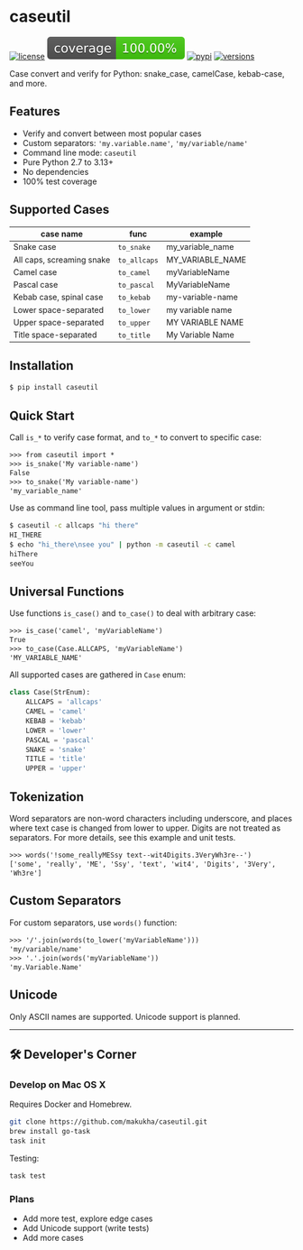 # caseutil
[![license](https://img.shields.io/github/license/makukha/caseutil.svg)](https://github.com/makukha/caseutil/blob/main/LICENSE)
[![Coverage Status](https://raw.githubusercontent.com/makukha/caseutil/0.5.3/docs/img/coverage-badge.svg)](https://github.com/makukha/caseutil)
[![pypi](https://img.shields.io/pypi/v/caseutil.svg)](https://pypi.python.org/pypi/caseutil)
[![versions](https://img.shields.io/pypi/pyversions/caseutil.svg)](https://pypi.org/project/caseutil)

Case convert and verify for Python: snake_case, camelCase, kebab-case, and more.


## Features

* Verify and convert between most popular cases
* Custom separators: `'my.variable.name'`, `'my/variable/name'`
* Command line mode: `caseutil`
* Pure Python 2.7 to 3.13+
* No dependencies
* 100% test coverage


## Supported Cases

| case name                 | func         | example          |
|---------------------------|--------------|------------------|
| Snake case                | `to_snake`   | my_variable_name |
| All caps, screaming snake | `to_allcaps` | MY_VARIABLE_NAME |
| Camel case                | `to_camel`   | myVariableName   |
| Pascal case               | `to_pascal`  | MyVariableName   |
| Kebab case, spinal case   | `to_kebab`   | my-variable-name |
| Lower space-separated     | `to_lower`   | my variable name |
| Upper space-separated     | `to_upper`   | MY VARIABLE NAME |
| Title space-separated     | `to_title`   | My Variable Name |


## Installation

```bash
$ pip install caseutil
```

## Quick Start

Call `is_*` to verify case format, and `to_*` to convert to specific case:
```doctest
>>> from caseutil import *
>>> is_snake('My variable-name')
False
>>> to_snake('My variable-name')
'my_variable_name'
```

Use as command line tool, pass multiple values in argument or stdin:
```bash
$ caseutil -c allcaps "hi there"
HI_THERE
$ echo "hi_there\nsee you" | python -m caseutil -c camel
hiThere
seeYou
```


## Universal Functions

Use functions `is_case()` and `to_case()` to deal with arbitrary case:
```doctest
>>> is_case('camel', 'myVariableName')
True
>>> to_case(Case.ALLCAPS, 'myVariableName')
'MY_VARIABLE_NAME'
```

All supported cases are gathered in `Case` enum:
```python
class Case(StrEnum):
    ALLCAPS = 'allcaps'
    CAMEL = 'camel'
    KEBAB = 'kebab'
    LOWER = 'lower'
    PASCAL = 'pascal'
    SNAKE = 'snake'
    TITLE = 'title'
    UPPER = 'upper'
```


## Tokenization

Word separators are non-word characters including underscore, and places where text case is changed from lower to upper. Digits are not treated as separators. For more details, see this example and unit tests.

```doctest
>>> words('!some_reallyMESsy text--wit4Digits.3VeryWh3re--')
['some', 'really', 'ME', 'Ssy', 'text', 'wit4', 'Digits', '3Very', 'Wh3re']
```

## Custom Separators

For custom separators, use `words()` function:
```doctest
>>> '/'.join(words(to_lower('myVariableName')))
'my/variable/name'
>>> '.'.join(words('myVariableName'))
'my.Variable.Name'
```


## Unicode

Only ASCII names are supported. Unicode support is planned.


---


## 🛠 Developer's Corner

### Develop on Mac OS X

Requires Docker and Homebrew.

```bash
git clone https://github.com/makukha/caseutil.git
brew install go-task
task init
```

Testing:

```bash
task test
```

### Plans

* Add more test, explore edge cases
* Add Unicode support (write tests)
* Add more cases
